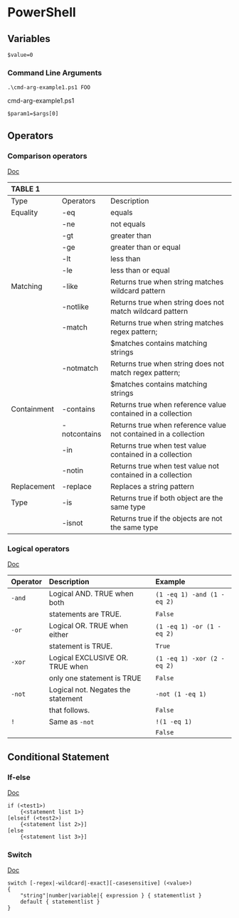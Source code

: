 # PowerShell

## Variables

```text
$value=0
```

### Command Line Arguments

```text
.\cmd-arg-example1.ps1 FOO
```

cmd-arg-example1.ps1

```text
$param1=$args[0]
```

## Operators

### Comparison operators

[Doc](https://docs.microsoft.com/en-us/powershell/module/microsoft.powershell.core/about/about_comparison_operators?view=powershell-7)

| TABLE 1 |  |  |
| :--- | :--- | :--- |
| Type | Operators | Description |
| Equality | -eq | equals |
|  | -ne | not equals |
|  | -gt | greater than |
|  | -ge | greater than or equal |
|  | -lt | less than |
|  | -le | less than or equal |
| Matching | -like | Returns true when string matches wildcard pattern |
|  | -notlike | Returns true when string does not match wildcard pattern |
|  | -match | Returns true when string matches regex pattern; |
|  |  | $matches contains matching strings |
|  | -notmatch | Returns true when string does not match regex pattern; |
|  |  | $matches contains matching strings |
| Containment | -contains | Returns true when reference value contained in a collection |
|  | -notcontains | Returns true when reference value not contained in a collection |
|  | -in | Returns true when test value contained in a collection |
|  | -notin | Returns true when test value not contained in a collection |
| Replacement | -replace | Replaces a string pattern |
| Type | -is | Returns true if both object are the same type |
|  | -isnot | Returns true if the objects are not the same type |

### Logical operators

[Doc](https://docs.microsoft.com/en-us/powershell/module/microsoft.powershell.core/about/about_logical_operators?view=powershell-7)

| Operator | Description | Example |
| :--- | :--- | :--- |
| `-and` | Logical AND. TRUE when both | `(1 -eq 1) -and (1 -eq 2)` |
|  | statements are TRUE. | `False` |
| `-or` | Logical OR. TRUE when either | `(1 -eq 1) -or (1 -eq 2)` |
|  | statement is TRUE. | `True` |
| `-xor` | Logical EXCLUSIVE OR. TRUE when | `(1 -eq 1) -xor (2 -eq 2)` |
|  | only one statement is TRUE | `False` |
| `-not` | Logical not. Negates the statement | `-not (1 -eq 1)` |
|  | that follows. | `False` |
| `!` | Same as `-not` | `!(1 -eq 1)` |
|  |  | `False` |

### 

## Conditional Statement

### If-else

[Doc](https://docs.microsoft.com/en-us/powershell/module/microsoft.powershell.core/about/about_if?view=powershell-7)

```text
if (<test1>)
    {<statement list 1>}
[elseif (<test2>)
    {<statement list 2>}]
[else
    {<statement list 3>}]
```

### Switch

[Doc](https://docs.microsoft.com/en-us/powershell/module/microsoft.powershell.core/about/about_switch?view=powershell-7)

```text
switch [-regex|-wildcard|-exact][-casesensitive] (<value>)
{
    "string"|number|variable|{ expression } { statementlist }
    default { statementlist }
}
```

### 




